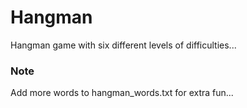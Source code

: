 # Hangman
Hangman game with six different levels of difficulties...

### Note
Add more words to hangman_words.txt for extra fun...
